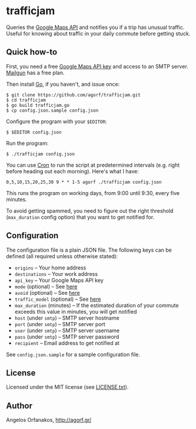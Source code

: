 # trafficjam

Queries the [Google Maps API][] and notifies you if a trip has unusual traffic.
Useful for knowing about traffic in your daily commute before getting stuck.

[Google Maps API]: https://developers.google.com/maps/

## Quick how-to

First, you need a free [Google Maps API key][] and access to an SMTP server.
[Mailgun][] has a free plan.

[Google Maps API key]: https://developers.google.com/maps/documentation/javascript/get-api-key#key
[Mailgun]: https://www.mailgun.com/

Then install [Go](https://golang.org/), if you haven't, and issue once:

    $ git clone https://github.com/agorf/trafficjam.git
    $ cd trafficjam
    $ go build trafficjam.go
    $ cp config.json.sample config.json

Configure the program with your `$EDITOR`:

    $ $EDITOR config.json

Run the program:

    $ ./trafficjam config.json

You can use [Cron][] to run the script at predetermined intervals (e.g. right
before heading out each morning). Here's what I have:

    0,5,10,15,20,25,30 9 * * 1-5 agorf ./trafficjam config.json

This runs the program on working days, from 9:00 until 9:30, every five minutes.

To avoid getting spammed, you need to figure out the right threshold
(`max_duration` config option) that you want to get notified for.

[Cron]: https://en.wikipedia.org/wiki/Cron

## Configuration

The configuration file is a plain JSON file. The following keys can be defined
(all required unless otherwise stated):

* `origins` &ndash; Your home address
* `destinations` &ndash; Your work address
* `api_key` &ndash; Your Google Maps API key
* `mode` (optional) &ndash; See [here](https://developers.google.com/maps/documentation/distance-matrix/intro#travel_modes)
* `avoid` (optional) &ndash; See [here](https://developers.google.com/maps/documentation/distance-matrix/intro#Restrictions)
* `traffic_model` (optional) &ndash; See [here](https://developers.google.com/maps/documentation/distance-matrix/intro#traffic-model)
* `max_duration` (minutes) &ndash; If the estimated duration of your commute exceeds
  this value in minutes, you will get notified
* `host` (under `smtp`) &ndash; SMTP server hostname
* `port` (under `smtp`) &ndash; SMTP server port
* `user` (under `smtp`) &ndash; SMTP server username
* `pass` (under `smtp`) &ndash; SMTP server password
* `recipient` &ndash; Email address to get notified at

See `config.json.sample` for a sample configuration file.

## License

Licensed under the MIT license (see [LICENSE.txt][]).

[LICENSE.txt]: https://github.com/agorf/trafficjam/blob/master/LICENSE.txt

## Author

Angelos Orfanakos, http://agorf.gr/
